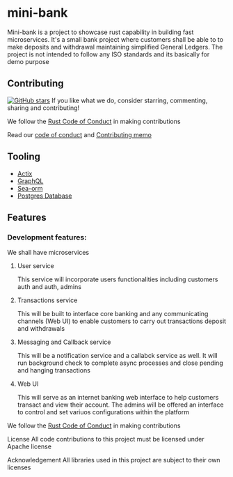 # mini-bank

Mini-bank is a project to showcase rust capability in building fast microservices. It's a small bank project where customers shall be able to to make deposits and withdrawal maintaining simplified General Ledgers. 
The project is not intended to follow any ISO standards and its basically for demo purpose

## Contributing

[![GitHub stars](Contributing)](https://github.com/rust-nairobi/mini-bank/stargazers/)
If you like what we do, consider starring, commenting, sharing and contributing!

We follow the [Rust Code of Conduct](https://www.rust-lang.org/policies/code-of-conduct) in making contributions

Read our [code of conduct](https://github.com/rust-nairobi/mini-bank/blob/main/CODE_OF_CONDUCT.md) and [Contributing memo](https://github.com/rust-nairobi/mini-bank/blob/main/CONTRIBUTING.md)

## Tooling

+ [Actix](https://github.com/actix)
+ [GraphQL](https://github.com/graphql)
+ [Sea-orm](https://github.com/SeaQL/sea-orm)
+ [Postgres Database](https://github.com/postgres/postgres)

## Features
### Development features:
We shall have microservices 

1. User service

    This service will incorporate users functionalities including customers auth and auth, admins

2. Transactions service

    This will be built to interface core banking and any communicating channels (Web UI) to enable customers to carry out transactions deposit and withdrawals

3. Messaging and Callback service

    This will be a notification service and a callabck service as well.
    It will run background check to complete async processes and close pending and hanging transactions

 4. Web UI

 	This will serve as an internet banking web interface to help customers transact and view their account. The admins will be offered an interface to control and set variuos configurations within the platform 


We follow the [Rust Code of Conduct](https://www.rust-lang.org/policies/code-of-conduct) in making contributions

License
All code contributions to this project must be licensed under Apache license

Acknowledgement
All libraries used in this project are subject to their own licenses

